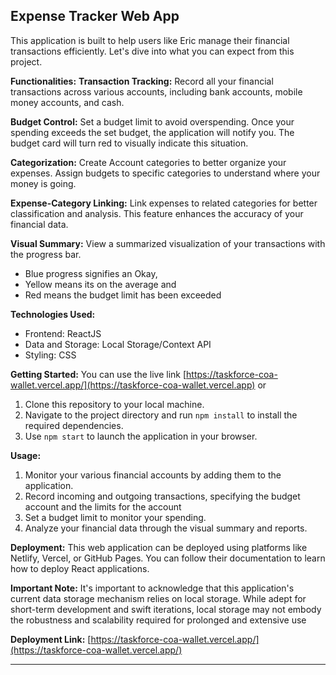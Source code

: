 ## Expense Tracker Web App

This application is built to help users like Eric manage their financial transactions efficiently. Let's dive into what you can expect from this project.

**Functionalities:**
 **Transaction Tracking:** Record all your financial transactions across various accounts, including bank accounts, mobile money accounts, and cash. 

 **Budget Control:** Set a budget limit to avoid overspending. Once your spending exceeds the set budget, the application will notify you. The budget card will turn red to visually indicate this situation.

 **Categorization:** Create Account categories to better organize your expenses. Assign budgets to specific categories to understand where your money is going.

 **Expense-Category Linking:** Link expenses to related categories for better classification and analysis. This feature enhances the accuracy of your financial data.

 **Visual Summary:** View a summarized visualization of your transactions with the progress bar. 
- Blue progress signifies an Okay, 
- Yellow means its on the average and 
- Red means the budget limit has been exceeded


**Technologies Used:**
- Frontend: ReactJS
- Data and Storage: Local Storage/Context API
- Styling: CSS


**Getting Started:** 
 You can use the live link [https://taskforce-coa-wallet.vercel.app/](https://taskforce-coa-wallet.vercel.app) or

1. Clone this repository to your local machine.
2. Navigate to the project directory and run `npm install` to install the required dependencies. 
3. Use `npm start` to launch the application in your browser.

**Usage:**
1. Monitor your various financial accounts by adding them to the application.
2. Record incoming and outgoing transactions, specifying the budget account and the limits for the account
3. Set a budget limit to monitor your spending.
4. Analyze your financial data through the visual summary and reports.

**Deployment:**
This web application can be deployed using platforms like Netlify, Vercel, or GitHub Pages. You can follow their documentation to learn how to deploy React applications.

**Important Note:**
It's important to acknowledge that this application's current data storage mechanism relies on local storage. While adept for short-term development and swift iterations, local storage may not embody the robustness and scalability required for prolonged and extensive use


**Deployment Link:**
[https://taskforce-coa-wallet.vercel.app/](https://taskforce-coa-wallet.vercel.app/)


---

